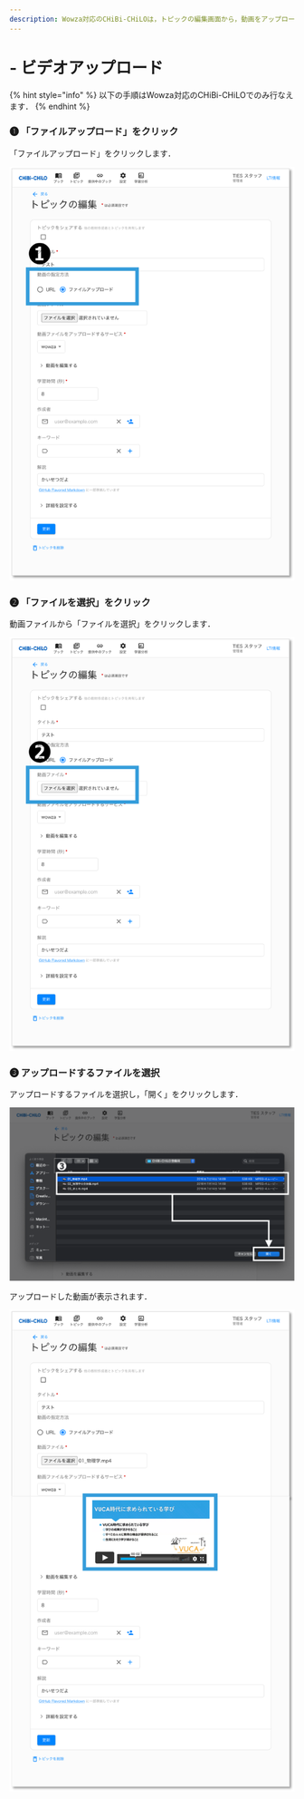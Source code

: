 ```yaml
---
description: Wowza対応のCHiBi-CHiLOは，トピックの編集画面から，動画をアップロードすることができます．
---
```


# - ビデオアップロード

{% hint style="info" %}
以下の手順はWowza対応のCHiBi-CHiLOでのみ行なえます．
{% endhint %}

### ❶ 「ファイルアップロード」をクリック

「ファイルアップロード」をクリックします．

![](<../.gitbook/assets/image (451).png>)

### ❷ 「ファイルを選択」をクリック

動画ファイルから「ファイルを選択」をクリックします．

![](<../.gitbook/assets/image (452).png>)

### ❸ アップロードするファイルを選択

アップロードするファイルを選択し，「開く」をクリックします．

![](<../.gitbook/assets/image (453).png>)

アップロードした動画が表示されます．

![](<../.gitbook/assets/image (454).png>)
